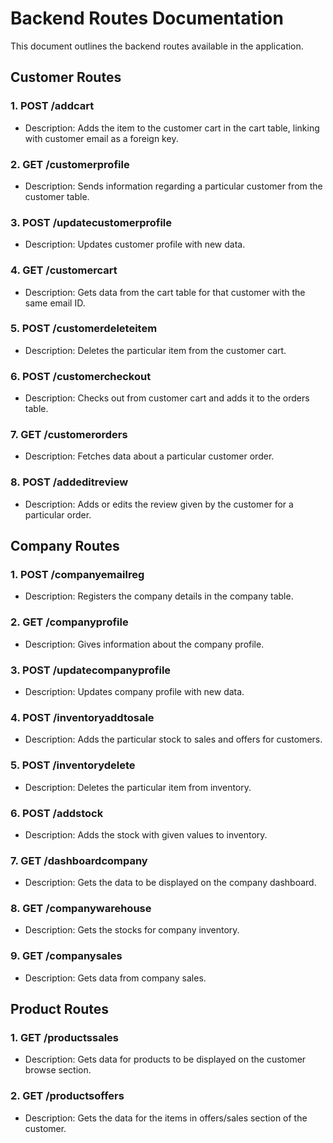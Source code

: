 # Backend Routes Documentation

This document outlines the backend routes available in the application.

## Customer Routes

### 1. POST /addcart
- Description: Adds the item to the customer cart in the cart table, linking with customer email as a foreign key.

### 2. GET /customerprofile
- Description: Sends information regarding a particular customer from the customer table.

### 3. POST /updatecustomerprofile
- Description: Updates customer profile with new data.

### 4. GET /customercart
- Description: Gets data from the cart table for that customer with the same email ID.

### 5. POST /customerdeleteitem
- Description: Deletes the particular item from the customer cart.

### 6. POST /customercheckout
- Description: Checks out from customer cart and adds it to the orders table.

### 7. GET /customerorders
- Description: Fetches data about a particular customer order.

### 8. POST /addeditreview
- Description: Adds or edits the review given by the customer for a particular order.

## Company Routes

### 1. POST /companyemailreg
- Description: Registers the company details in the company table.

### 2. GET /companyprofile
- Description: Gives information about the company profile.

### 3. POST /updatecompanyprofile
- Description: Updates company profile with new data.

### 4. POST /inventoryaddtosale
- Description: Adds the particular stock to sales and offers for customers.

### 5. POST /inventorydelete
- Description: Deletes the particular item from inventory.

### 6. POST /addstock
- Description: Adds the stock with given values to inventory.

### 7. GET /dashboardcompany
- Description: Gets the data to be displayed on the company dashboard.

### 8. GET /companywarehouse
- Description: Gets the stocks for company inventory.

### 9. GET /companysales
- Description: Gets data from company sales.

## Product Routes

### 1. GET /productssales
- Description: Gets data for products to be displayed on the customer browse section.

### 2. GET /productsoffers
- Description: Gets the data for the items in offers/sales section of the customer.
